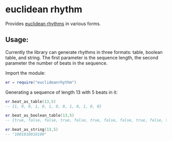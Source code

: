 # euclidean rhythm

Provides [euclidean rhythms](https://en.wikipedia.org/wiki/Euclidean_rhythm) in various forms.

## Usage:

Currently the library can generate rhythms in three formats: table, boolean table, and string. The first parameter is the sequence length, the second parameter the number of beats in the sequence.

Import the module:
```lua
er = require("euclideanrhythm")
```

Generating a sequence of length 13 with 5 beats in it:
```lua
er.beat_as_table(13,5)
-- {1, 0, 0, 1, 0, 1, 0, 0, 1, 0, 1, 0, 0}

er.beat_as_boolean_table(13,5)
-- {true, false, false, true, false, true, false, false, true, false, true, false, false}

er.beat_as_string(13,5)
-- "1001010010100"
```
